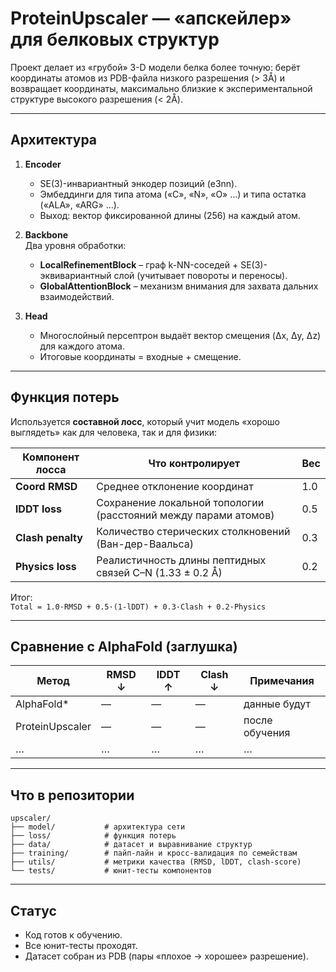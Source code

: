 # ProteinUpscaler — «апскейлер» для белковых структур

Проект делает из «грубой» 3-D модели белка более точную: берёт координаты атомов из PDB-файла низкого разрешения (> 3Å) и возвращает координаты, максимально близкие к экспериментальной структуре высокого разрешения (< 2Å).  

---

## Архитектура

1. **Encoder**  
   - SE(3)-инвариантный энкодер позиций (e3nn).  
   - Эмбеддинги для типа атома («C», «N», «O» …) и типа остатка («ALA», «ARG» …).  
   - Выход: вектор фиксированной длины (256) на каждый атом.

2. **Backbone**  
   Два уровня обработки:  
   - **LocalRefinementBlock** – граф k-NN-соседей + SE(3)-эквивариантный слой (учитывает повороты и переносы).  
   - **GlobalAttentionBlock** – механизм внимания для захвата дальних взаимодействий.

3. **Head**  
   - Многослойный персептрон выдаёт вектор смещения (Δx, Δy, Δz) для каждого атома.  
   - Итоговые координаты = входные + смещение.

---

## Функция потерь

Используется **составной лосс**, который учит модель «хорошо выглядеть» как для человека, так и для физики:

| Компонент лосса | Что контролирует | Вес |
|-----------------|------------------|-----|
| **Coord RMSD**  | Среднее отклонение координат | 1.0 |
| **lDDT loss**   | Сохранение локальной топологии (расстояний между парами атомов) | 0.5 |
| **Clash penalty** | Количество стерических столкновений (Ван-дер-Ваальса) | 0.3 |
| **Physics loss** | Реалистичность длины пептидных связей C–N (1.33 ± 0.2 Å) | 0.2 |

Итог:  
`Total = 1.0·RMSD + 0.5·(1-lDDT) + 0.3·Clash + 0.2·Physics`

---

## Сравнение с AlphaFold (заглушка)

| Метод | RMSD ↓ | lDDT ↑ | Clash ↓ | Примечания |
|-------|--------|--------|---------|------------|
| AlphaFold* | — | — | — | данные будут |
| ProteinUpscaler | — | — | — | после обучения |
| … | … | … | … | … |

---

## Что в репозитории

```
upscaler/
├── model/           # архитектура сети
├── loss/            # функция потерь
├── data/            # датасет и выравнивание структур
├── training/        # пайп-лайн и кросс-валидация по семействам
├── utils/           # метрики качества (RMSD, lDDT, clash-score)
└── tests/           # юнит-тесты компонентов
```

---

## Статус

- Код готов к обучению.  
- Все юнит-тесты проходят.  
- Датасет собран из PDB (пары «плохое → хорошее» разрешение).  
